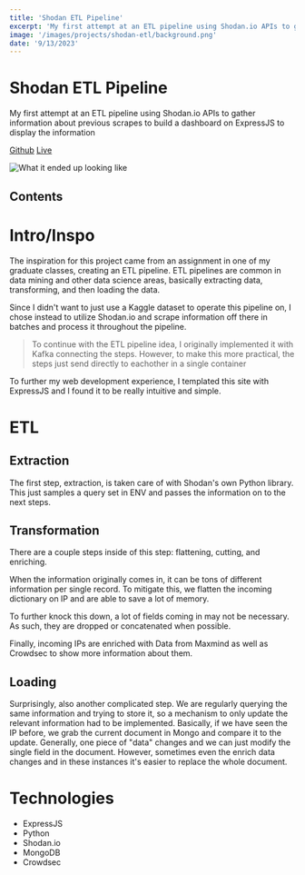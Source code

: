 ```yaml
--- 
title: 'Shodan ETL Pipeline' 
excerpt: 'My first attempt at an ETL pipeline using Shodan.io APIs to gather information about previous scrapes to build a dashboard on ExpressJS to display the information'
image: '/images/projects/shodan-etl/background.png'
date: '9/13/2023'
--- 
```


# Shodan ETL Pipeline
My first attempt at an ETL pipeline using Shodan.io APIs to gather information about previous scrapes to build a dashboard on ExpressJS to display the information

[Github](https://github.com/meyersa/shodan-etl)
[Live](https://shodanetl.meyersa.com)

![What it ended up looking like](/images/projects/shodan-etl/background.png)

## Contents 

# Intro/Inspo

The inspiration for this project came from an assignment in one of my graduate classes, creating an ETL pipeline. ETL pipelines are common in data mining and other data science areas, basically extracting data, transforming, and then loading the data. 

Since I didn't want to just use a Kaggle dataset to operate this pipeline on, I chose instead to utilize Shodan.io and scrape information off there in batches and process it throughout the pipeline. 

> To continue with the ETL pipeline idea, I originally implemented it with Kafka connecting the steps. However, to make this more practical, the steps just send directly to eachother in a single container 

To further my web development experience, I templated this site with ExpressJS and I found it to be really intuitive and simple. 

# ETL 

## Extraction 

The first step, extraction, is taken care of with Shodan's own Python library. This just samples a query set in ENV and passes the information on to the next steps. 

## Transformation 

There are a couple steps inside of this step: flattening, cutting, and enriching. 

When the information originally comes in, it can be tons of different information per single record. To mitigate this, we flatten the incoming dictionary on IP and are able to save a lot of memory. 

To further knock this down, a lot of fields coming in may not be necessary. As such, they are dropped or concatenated when possible. 

Finally, incoming IPs are enriched with Data from Maxmind as well as Crowdsec to show more information about them. 

## Loading

Surprisingly, also another complicated step. We are regularly querying the same information and trying to store it, so a mechanism to only update the relevant information had to be implemented. Basically, if we have seen the IP before, we grab the current document in Mongo and compare it to the update. Generally, one piece of "data" changes and we can just modify the single field in the document. However, sometimes even the enrich data changes and in these instances it's easier to replace the whole document. 

# Technologies 

- ExpressJS
- Python
- Shodan.io 
- MongoDB
- Crowdsec 
